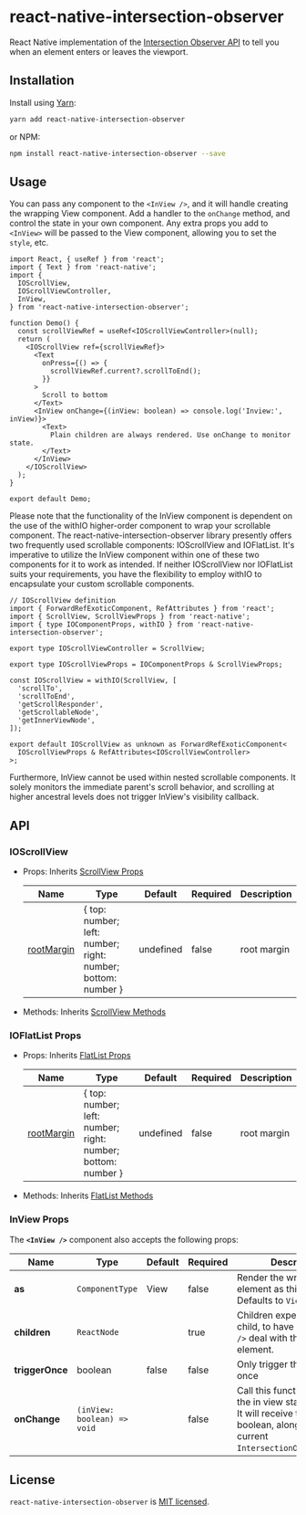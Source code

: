 # react-native-intersection-observer

React Native implementation of the
[Intersection Observer API](https://developer.mozilla.org/en-US/docs/Web/API/Intersection_Observer_API)
to tell you when an element enters or leaves the viewport.

## Installation

Install using [Yarn](https://yarnpkg.com):

```sh
yarn add react-native-intersection-observer
```

or NPM:

```sh
npm install react-native-intersection-observer --save
```

## Usage

You can pass any component to the `<InView />`, and it will handle creating the
wrapping View component. Add a handler to the `onChange` method, and control the
state in your own component. Any extra props you add to `<InView>` will be
passed to the View component, allowing you to set the `style`, etc.

```tsx
import React, { useRef } from 'react';
import { Text } from 'react-native';
import {
  IOScrollView,
  IOScrollViewController,
  InView,
} from 'react-native-intersection-observer';

function Demo() {
  const scrollViewRef = useRef<IOScrollViewController>(null);
  return (
    <IOScrollView ref={scrollViewRef}>
      <Text
        onPress={() => {
          scrollViewRef.current?.scrollToEnd();
        }}
      >
        Scroll to bottom
      </Text>
      <InView onChange={(inView: boolean) => console.log('Inview:', inView)}>
        <Text>
          Plain children are always rendered. Use onChange to monitor state.
        </Text>
      </InView>
    </IOScrollView>
  );
}

export default Demo;
```

Please note that the functionality of the InView component is dependent on the use of the withIO higher-order component to wrap your scrollable component. The react-native-intersection-observer library presently offers two frequently used scrollable components: IOScrollView and IOFlatList. It's imperative to utilize the InView component within one of these two components for it to work as intended. If neither IOScrollView nor IOFlatList suits your requirements, you have the flexibility to employ withIO to encapsulate your custom scrollable components.

```tsx
// IOScrollView definition
import { ForwardRefExoticComponent, RefAttributes } from 'react';
import { ScrollView, ScrollViewProps } from 'react-native';
import { type IOComponentProps, withIO } from 'react-native-intersection-observer';

export type IOScrollViewController = ScrollView;

export type IOScrollViewProps = IOComponentProps & ScrollViewProps;

const IOScrollView = withIO(ScrollView, [
  'scrollTo',
  'scrollToEnd',
  'getScrollResponder',
  'getScrollableNode',
  'getInnerViewNode',
]);

export default IOScrollView as unknown as ForwardRefExoticComponent<
  IOScrollViewProps & RefAttributes<IOScrollViewController>
>;
```

Furthermore, InView cannot be used within nested scrollable components. It solely monitors the immediate parent's scroll behavior, and scrolling at higher ancestral levels does not trigger InView's visibility callback.

## API

### IOScrollView

- Props: Inherits [ScrollView Props](https://reactnative.dev/docs/scrollview#props)

  | Name | Type | Default | Required | Description |
  | --- | --- | --- | --- | --- |
  | [rootMargin](https://developer.mozilla.org/en-US/docs/Web/API/IntersectionObserver/rootMargin) | { top: number; left: number; right: number; bottom: number } | undefined | false | root margin |

- Methods: Inherits [ScrollView Methods](https://reactnative.dev/docs/scrollview#methods)

### IOFlatList Props

- Props: Inherits [FlatList Props](https://reactnative.dev/docs/flatlist#props)

  | Name | Type | Default | Required | Description |
  | --- | --- | --- | --- | --- |
  | [rootMargin](https://developer.mozilla.org/en-US/docs/Web/API/IntersectionObserver/rootMargin) | { top: number; left: number; right: number; bottom: number } | undefined | false | root margin |

- Methods: Inherits [FlatList Methods](https://reactnative.dev/docs/flatlist#methods)

### InView Props

The **`<InView />`** component also accepts the following props:

| Name | Type | Default | Required | Description |
| -- | --- | --- | --- | --- |
| **as** | `ComponentType` | View   | false    | Render the wrapping element as this element. Defaults to `View`. |
| **children** | `ReactNode` | | true | Children expects a plain child, to have the `<InView />` deal with the wrapping element. |
| **triggerOnce** | boolean | false | false | Only trigger this method once |
| **onChange** | `(inView: boolean) => void` | | false | Call this function whenever the in view state changes. It will receive the `inView` boolean, alongside the current `IntersectionObserverEntry`. |

## License
`react-native-intersection-observer` is [MIT licensed](./LICENSE).
